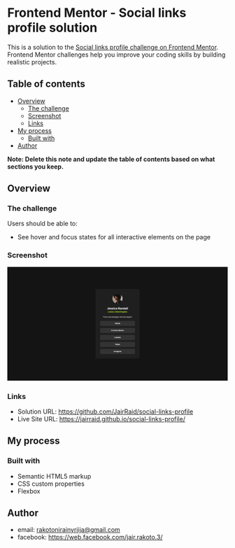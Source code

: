 # Frontend Mentor - Social links profile solution

This is a solution to the [Social links profile challenge on Frontend Mentor](https://www.frontendmentor.io/challenges/social-links-profile-UG32l9m6dQ). Frontend Mentor challenges help you improve your coding skills by building realistic projects. 

## Table of contents

- [Overview](#overview)
  - [The challenge](#the-challenge)
  - [Screenshot](#screenshot)
  - [Links](#links)
- [My process](#my-process)
  - [Built with](#built-with)
- [Author](#author)

**Note: Delete this note and update the table of contents based on what sections you keep.**

## Overview

### The challenge

Users should be able to:

- See hover and focus states for all interactive elements on the page

### Screenshot

![](./screenshot.png)

### Links

- Solution URL: https://github.com/JairRaid/social-links-profile
- Live Site URL: https://jairraid.github.io/social-links-profile/

## My process

### Built with

- Semantic HTML5 markup
- CSS custom properties
- Flexbox

## Author

- email: rakotonirainyriija@gmail.com
- facebook: https://web.facebook.com/jair.rakoto.3/


